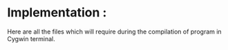 # Implementation :
Here are all the files which will require during the compilation of program in Cygwin terminal.
